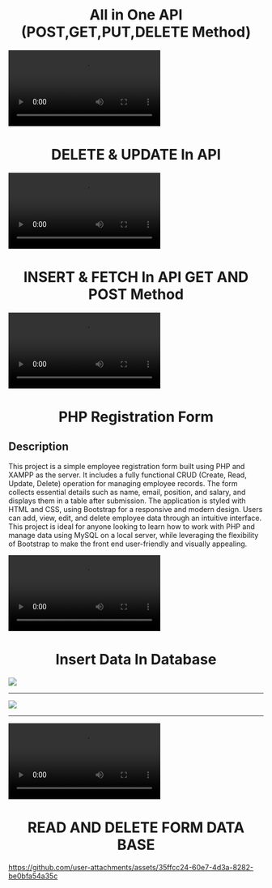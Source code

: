 <h1 align="center">All in One  API (POST,GET,PUT,DELETE Method) </h1>
<video src="https://github.com/user-attachments/assets/2f1a815e-eef6-4a38-b3bf-3767e5a3ef83"></video>




<h1 align="center">DELETE & UPDATE In API  </h1>
<video src="https://github.com/user-attachments/assets/33ea267a-db5b-4957-8eba-76d0a78dbed0"></video>






<h1 align="center">INSERT & FETCH In API GET AND POST Method </h1>




<video src="https://github.com/user-attachments/assets/5ad41c47-5f2e-4bdb-bebc-a5057903a435"></video>
<h1 align="center">PHP Registration Form</h1>

  ## Description
This project is a simple employee registration form built using PHP and XAMPP as the server. It includes a fully functional CRUD (Create, Read, Update, Delete) operation for managing employee records. The form collects essential details such as name, email, position, and salary, and displays them in a table after submission. The application is styled with HTML and CSS, using Bootstrap for a responsive and modern design. Users can add, view, edit, and delete employee data through an intuitive interface. This project is ideal for anyone looking to learn how to work with PHP and manage data using MySQL on a local server, while leveraging the flexibility of Bootstrap to make the front end user-friendly and visually appealing.


<video src="https://github.com/user-attachments/assets/4a1b2543-0b3a-4c46-9f47-c93c4051b2d0"></video>




<h1 align="center">Insert Data In Database </h1>

<img src="https://github.com/user-attachments/assets/76a547a5-2352-40da-97f8-c7e8a73c27be">


---

<img src="https://github.com/user-attachments/assets/01344d56-5f6e-4e5b-bdf7-32c68ba7ada2">

---
<video src="https://github.com/user-attachments/assets/ce05bf93-b432-48b5-892a-94b32488e787">
</video>

  <div>  <h1 align="center">READ AND DELETE FORM DATA BASE </h1></div>


  https://github.com/user-attachments/assets/35ffcc24-60e7-4d3a-8282-be0bfa54a35c






























